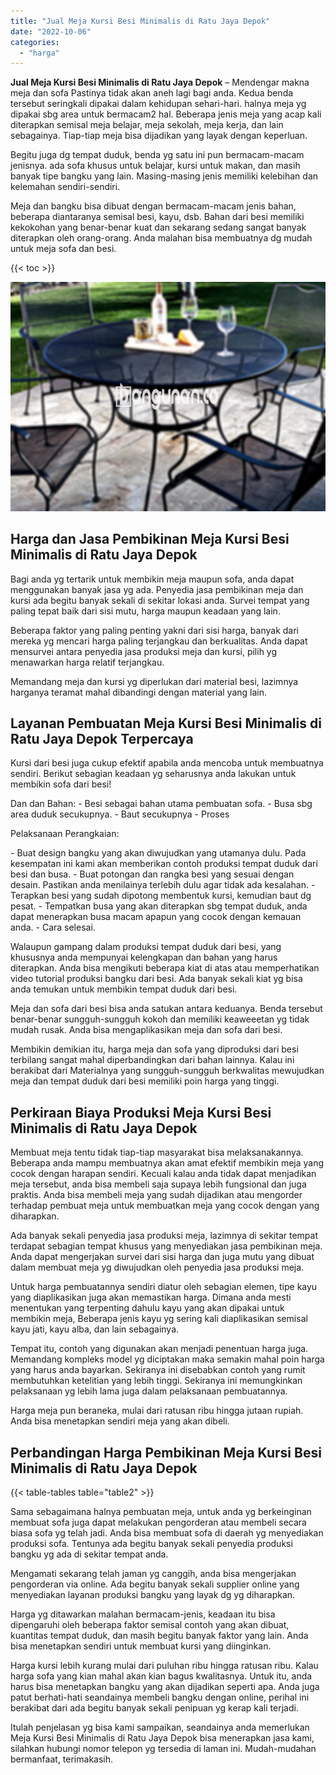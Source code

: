 ```yaml
---
title: "Jual Meja Kursi Besi Minimalis di Ratu Jaya Depok"
date: "2022-10-06"
categories: 
  - "harga"
---
```


**Jual Meja Kursi Besi Minimalis di Ratu Jaya Depok** – Mendengar makna meja dan sofa Pastinya tidak akan aneh lagi bagi anda. Kedua benda tersebut seringkali dipakai dalam kehidupan sehari-hari. halnya meja yg dipakai sbg area untuk bermacam2 hal. Beberapa jenis meja yang acap kali diterapkan semisal meja belajar, meja sekolah, meja kerja, dan lain sebagainya. Tiap-tiap meja bisa dijadikan yang layak dengan keperluan.

Begitu juga dg tempat duduk, benda yg satu ini pun bermacam-macam jenisnya. ada sofa khusus untuk belajar, kursi untuk makan, dan masih banyak tipe bangku yang lain. Masing-masing jenis memiliki kelebihan dan kelemahan sendiri-sendiri.

Meja dan bangku bisa dibuat dengan bermacam-macam jenis bahan, beberapa diantaranya semisal besi, kayu, dsb. Bahan dari besi memiliki kekokohan yang benar-benar kuat dan sekarang sedang sangat banyak diterapkan oleh orang-orang. Anda malahan bisa membuatnya dg mudah untuk meja sofa dan besi.

{{< toc >}}

![Jual Meja Kursi Besi Minimalis di Ratu Jaya Depok](/images/jual-meja-besi-murah27.png)

## Harga dan Jasa Pembikinan Meja Kursi Besi Minimalis di Ratu Jaya Depok

Bagi anda yg tertarik untuk membikin meja maupun sofa, anda dapat menggunakan banyak jasa yg ada. Penyedia jasa pembikinan meja dan kursi ada begitu banyak sekali di sekitar lokasi anda. Survei tempat yang paling tepat baik dari sisi mutu, harga maupun keadaan yang lain.

Beberapa faktor yang paling penting yakni dari sisi harga, banyak dari mereka yg mencari harga paling terjangkau dan berkualitas. Anda dapat mensurvei antara penyedia jasa produksi meja dan kursi, pilih yg menawarkan harga relatif terjangkau.

Memandang meja dan kursi yg diperlukan dari material besi, lazimnya harganya teramat mahal dibandingi dengan material yang lain.

## Layanan Pembuatan Meja Kursi Besi Minimalis di Ratu Jaya Depok Terpercaya

Kursi dari besi juga cukup efektif apabila anda mencoba untuk membuatnya sendiri. Berikut sebagian keadaan yg seharusnya anda lakukan untuk membikin sofa dari besi!

Dan dan Bahan: - Besi sebagai bahan utama pembuatan sofa. - Busa sbg area duduk secukupnya. - Baut secukupnya - Proses

Pelaksanaan Perangkaian:

\- Buat design bangku yang akan diwujudkan yang utamanya dulu. Pada kesempatan ini kami akan memberikan contoh produksi tempat duduk dari besi dan busa. - Buat potongan dan rangka besi yang sesuai dengan desain. Pastikan anda menilainya terlebih dulu agar tidak ada kesalahan. - Terapkan besi yang sudah dipotong membentuk kursi, kemudian baut dg pesat. - Tempatkan busa yang akan diterapkan sbg tempat duduk, anda dapat menerapkan busa macam apapun yang cocok dengan kemauan anda. - Cara selesai.

Walaupun gampang dalam produksi tempat duduk dari besi, yang khususnya anda mempunyai kelengkapan dan bahan yang harus diterapkan. Anda bisa mengikuti beberapa kiat di atas atau memperhatikan video tutorial produksi bangku dari besi. Ada banyak sekali kiat yg bisa anda temukan untuk membikin tempat duduk dari besi.

Meja dan sofa dari besi bisa anda satukan antara keduanya. Benda tersebut benar-benar sungguh-sungguh kokoh dan memiliki keaweeetan yg tidak mudah rusak. Anda bisa mengaplikasikan meja dan sofa dari besi.

Membikin demikian itu, harga meja dan sofa yang diproduksi dari besi terbilang sangat mahal diperbandingkan dari bahan lainnya. Kalau ini berakibat dari Materialnya yang sungguh-sungguh berkwalitas mewujudkan meja dan tempat duduk dari besi memiliki poin harga yang tinggi.

## Perkiraan Biaya Produksi Meja Kursi Besi Minimalis di Ratu Jaya Depok

Membuat meja tentu tidak tiap-tiap masyarakat bisa melaksanakannya. Beberapa anda mampu membuatnya akan amat efektif membikin meja yang cocok dengan harapan sendiri. Kecuali kalau anda tidak dapat menjadikan meja tersebut, anda bisa membeli saja supaya lebih fungsional dan juga praktis. Anda bisa membeli meja yang sudah dijadikan atau mengorder terhadap pembuat meja untuk membuatkan meja yang cocok dengan yang diharapkan.

Ada banyak sekali penyedia jasa produksi meja, lazimnya di sekitar tempat terdapat sebagian tempat khusus yang menyediakan jasa pembikinan meja. Anda dapat mengerjakan survei dari sisi harga dan juga mutu yang dibuat dalam membuat meja yg diwujudkan oleh penyedia jasa produksi meja.

Untuk harga pembuatannya sendiri diatur oleh sebagian elemen, tipe kayu yang diaplikasikan juga akan memastikan harga. Dimana anda mesti menentukan yang terpenting dahulu kayu yang akan dipakai untuk membikin meja, Beberapa jenis kayu yg sering kali diaplikasikan semisal kayu jati, kayu alba, dan lain sebagainya.

Tempat itu, contoh yang digunakan akan menjadi penentuan harga juga. Memandang kompleks model yg diciptakan maka semakin mahal poin harga yang harus anda bayarkan. Sekiranya ini disebabkan contoh yang rumit membutuhkan ketelitian yang lebih tinggi. Sekiranya ini memungkinkan pelaksanaan yg lebih lama juga dalam pelaksanaan pembuatannya.

Harga meja pun beraneka, mulai dari ratusan ribu hingga jutaan rupiah. Anda bisa menetapkan sendiri meja yang akan dibeli.

## Perbandingan Harga Pembikinan Meja Kursi Besi Minimalis di Ratu Jaya Depok

{{< table-tables table="table2" >}}

Sama sebagaimana halnya pembuatan meja, untuk anda yg berkeinginan membuat sofa juga dapat melakukan pengorderan atau membeli secara biasa sofa yg telah jadi. Anda bisa membuat sofa di daerah yg menyediakan produksi sofa. Tentunya ada begitu banyak sekali penyedia produksi bangku yg ada di sekitar tempat anda.

Mengamati sekarang telah jaman yg canggih, anda bisa mengerjakan pengorderan via online. Ada begitu banyak sekali supplier online yang menyediakan layanan produksi bangku yang layak dg yg diharapkan.

Harga yg ditawarkan malahan bermacam-jenis, keadaan itu bisa dipengaruhi oleh beberapa faktor semisal contoh yang akan dibuat, kuantitas tempat duduk, dan masih begitu banyak faktor yang lain. Anda bisa menetapkan sendiri untuk membuat kursi yang diinginkan.

Harga kursi lebih kurang mulai dari puluhan ribu hingga ratusan ribu. Kalau harga sofa yang kian mahal akan kian bagus kwalitasnya. Untuk itu, anda harus bisa menetapkan bangku yang akan dijadikan seperti apa. Anda juga patut berhati-hati seandainya membeli bangku dengan online, perihal ini berakibat dari ada begitu banyak sekali penipuan yg kerap kali terjadi.

Itulah penjelasan yg bisa kami sampaikan, seandainya anda memerlukan Meja Kursi Besi Minimalis di Ratu Jaya Depok bisa menerapkan jasa kami, silahkan hubungi nomor telepon yg tersedia di laman ini. Mudah-mudahan bermanfaat, terimakasih.

